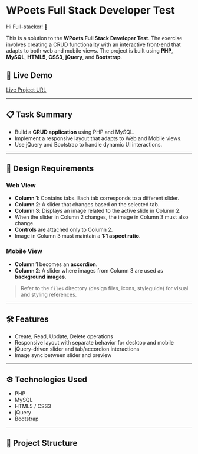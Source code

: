 # WPoets Full Stack Developer Test

Hi Full-stacker! 👋

This is a solution to the **WPoets Full Stack Developer Test**. The exercise involves creating a CRUD functionality with an interactive front-end that adapts to both web and mobile views. The project is built using **PHP**, **MySQL**, **HTML5**, **CSS3**, **jQuery**, and **Bootstrap**.

## 🔗 Live Demo

[Live Project URL](https://rahulb-dev.infinityfreeapp.com/wptest/)  

---

## 📋 Task Summary

- Build a **CRUD application** using PHP and MySQL.
- Implement a responsive layout that adapts to Web and Mobile views.
- Use jQuery and Bootstrap to handle dynamic UI interactions.

---

## 🎯 Design Requirements

### Web View

- **Column 1**: Contains tabs. Each tab corresponds to a different slider.
- **Column 2**: A slider that changes based on the selected tab.
- **Column 3**: Displays an image related to the active slide in Column 2.
- When the slider in Column 2 changes, the image in Column 3 must also change.
- **Controls** are attached only to Column 2.
- Image in Column 3 must maintain a **1:1 aspect ratio**.

### Mobile View

- **Column 1** becomes an **accordion**.
- **Column 2**: A slider where images from Column 3 are used as **background images**.

> Refer to the `files` directory (design files, icons, styleguide) for visual and styling references.

---

## 🛠 Features

- Create, Read, Update, Delete operations
- Responsive layout with separate behavior for desktop and mobile
- jQuery-driven slider and tab/accordion interactions
- Image sync between slider and preview

---

## ⚙️ Technologies Used

- PHP  
- MySQL  
- HTML5 / CSS3  
- jQuery  
- Bootstrap

---

## 📁 Project Structure

